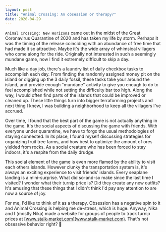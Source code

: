 ```yaml
---
layout: post
title: "Animal Crossing: An obsession or therapy?"
date: 2020-04-29
---
```


`Animal Crossing: New Horizons` came out in the midst of the Great Coronavirus Quarantine of 2020 and has taken my life by storm. Perhaps it was the timing of the release coinciding with an abundance of free time that had made it so attractive. Maybe it's the wide array of whimsical villagers who come along for the ride. Originally not interested in such a seemingly mundane game, now I find it extremely difficult to skip a day. 

Much like a day job, there's a laundry list of daily checkbox tasks to accomplish each day. From finding the randomly assigned money pit on the island or digging up the 3 daily fossil, these tasks take your around the island, and provide enough "mundane" activity to give you enough to do to feel accomplished while not setting the difficulty bar too high. Along the way, I would often find parts of the islands that could be improved or cleaned up. These little things turn into bigger terraforming projects and next thing I knew, I was building a neighborhood to keep all the villagers I've accrued. 

Over time, I found that the best part of the game is not actually anything in the game. It's the social aspects of discussing the game with friends. With everyone under quarantine, we have to forgo the usual methodologies of staying connected. In its place, I found myself discussing strategies for organizing fruit tree farms, and how best to optimize the amount of ores yielded from rocks. As a social creature who has been forced to stay indoors, it's a respite from the daily drudge. 

This social element of the game is even more flamed by the ability to visit each others islands. However clunky the transportation system is, it's always an exciting experience to visit friends' islands. Every seaplane landing is a mini-surprise. What did so-and-so make since the last time I visited? I wonder what their turnip price is? Did they create any new outfits? It's amusing that these things that I didn't think I'd pay any attention to are now a source of joy. 

For me, I'd like to think of it as a therapy. Obsession has a negative spin to it and Animal Crossing is helping me de-stress, which is huge. Anyway, Nika and I (mostly Nika) made a website for groups of people to track turnip prices at [www.stalk-market.com](www.stalk-market.com). That's not obsessive behavior right? 🤔
